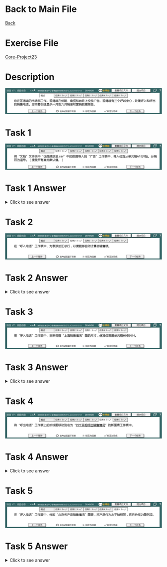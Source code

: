 # Back to Main File
[Back](../README.md)

# Exercise File
[Core-Project23](MOS-Excel2016-Core-Project23.xlsx)

# Description
![Description](Task/desc.jpg)
# Task 1
![Task1](Task/Task1.jpg)
# Task 1 Answer
<details>
  <summary>Click to see answer</summary>

![Task1_Answer](Excel2016-Core-Project23-Answer/P23-T1.gif)
</details>

# Task 2
![Task2](Task/Task2.jpg)
# Task 2 Answer
<details>
  <summary>Click to see answer</summary>

![Task2_Answer](Excel2016-Core-Project23-Answer/P23-T2.gif)
</details>

# Task 3
![Task3](Task/Task3.jpg)
# Task 3 Answer
<details>
  <summary>Click to see answer</summary>

![Task3_Answer](Excel2016-Core-Project23-Answer/P23-T3.gif)
</details>


# Task 4
![Task4](Task/Task4.jpg)
# Task 4 Answer
<details>
  <summary>Click to see answer</summary>

![Task4_Answer](Excel2016-Core-Project23-Answer/P23-T4.gif)
</details>

# Task 5
![Task5](Task/Task5.jpg)
# Task 5 Answer
<details>
  <summary>Click to see answer</summary>

![Task5_Answer](Excel2016-Core-Project23-Answer/P23-T5.gif)
</details>